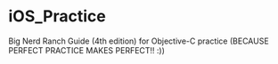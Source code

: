 # iOS_Practice
Big Nerd Ranch Guide (4th edition) for Objective-C practice
(BECAUSE PERFECT PRACTICE MAKES PERFECT!! :))
